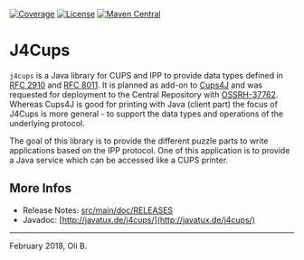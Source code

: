 [![Coverage](https://sonarcloud.io/api/project_badges/measure?project=de.javatux%3Aj4cups&metric=coverage)](https://sonarcloud.io/dashboard?id=de.javatux%3Aj4cups)
[![License](https://img.shields.io/badge/License-Apache%202.0-blue.svg)](http://www.apache.org/licenses/LICENSE-2.0.html)
[![Maven Central](https://maven-badges.herokuapp.com/maven-central/de.javatux/j4cups/badge.svg)](https://maven-badges.herokuapp.com/maven-central/de.javatux/j4cups)

# J4Cups

`j4cups` is a Java library for CUPS and IPP to provide data types defined in [RFC 2910](https://tools.ietf.org/html/rfc2910) and [RFC 8011](https://tools.ietf.org/html/rfc8011).
It is planned as add-on to [Cups4J](http://cups4j.org/) and was requested for deployment to the Central Repository with [OSSRH-37762](https://issues.sonatype.org/browse/OSSRH-37762).
Whereas Cups4J is good for printing with Java (client part) the focus of J4Cups is more general - to support the data types and operations of the underlying protocol.

The goal of this library is to provide the different puzzle parts to write applications based on the IPP protocol.
One of this application is to provide a Java service which can be accessed like a CUPS printer.

## More Infos

* Release Notes: [src/main/doc/RELEASES](src/main/doc/RELEASES.adoc)
* Javadoc: [http://javatux.de/j4cups/](http://javatux.de/j4cups/)

---
February 2018,
Oli B.
